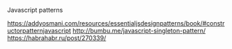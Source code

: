 Javascript patterns

https://addyosmani.com/resources/essentialjsdesignpatterns/book/#constructorpatternjavascript
http://bumbu.me/javascript-singleton-pattern/
https://habrahabr.ru/post/270339/
